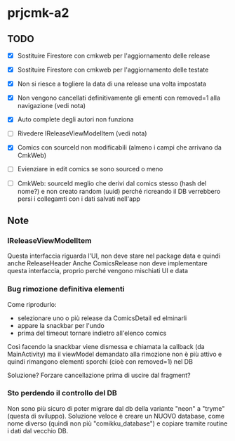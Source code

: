 # prjcmk-a2

## TODO
- [x] Sostituire Firestore con cmkweb per l'aggiornamento delle release
- [x] Sostituire Firestore con cmkweb per l'aggiornamento delle testate
- [x] Non si riesce a togliere la data di una release una volta impostata
- [x] Non vengono cancellati definitivamente gli ementi con removed=1 alla navigazione (vedi nota)
- [x] Auto complete degli autori non funziona
- [ ] Rivedere IReleaseViewModelItem (vedi nota)
- [x] Comics con sourceId non modificabili (almeno i campi che arrivano da CmkWeb)
- [ ] Evienziare in edit comics se sono sourced o meno 

- [ ] CmkWeb: sourceId meglio che derivi dal comics stesso (hash del nome?) e non creato random (uuid) perché ricreando il DB verrebbero persi i collegamti con i dati salvati nell'app

## Note

### IReleaseViewModelItem
Questa interfaccia riguarda l'UI, non deve stare nel package data
e quindi anche ReleaseHeader
Anche ComicsRelease non deve implementare questa interfaccia, proprio perché vengono mischiati UI e data

### Bug rimozione definitiva elementi
Come riprodurlo:
- selezionare uno o più release da ComicsDetail ed elminarli
- appare la snackbar per l'undo
- prima del timeout tornare indietro all'elenco comics 

Così facendo la snackbar viene dismessa e chiamata la callback (da MainActivity) 
ma il viewModel demandato alla rimozione non è più attivo 
e quindi rimangono elementi sporchi (cioè con removed=1) nel DB

Soluzione? Forzare cancellazione prima di uscire dal fragment?

### Sto perdendo il controllo del DB
Non sono più sicuro di poter migrare dal db della variante "neon" a "tryme" (questa di sviluppo).
Soluzione veloce è creare un NUOVO database, come nome diverso (quindi non più "comikku_database") e copiare tramite routine
i dati dal vecchio DB.